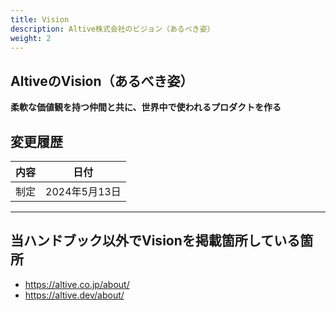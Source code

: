 ```yaml
---
title: Vision
description: Altive株式会社のビジョン（あるべき姿）
weight: 2
---
```


## AltiveのVision（あるべき姿）

**柔軟な価値観を持つ仲間と共に、世界中で使われるプロダクトを作る**

## 変更履歴

| 内容 | 日付 |
|---|---|
| 制定 |2024年5月13日|

---

## 当ハンドブック以外でVisionを掲載箇所している箇所
* https://altive.co.jp/about/
* https://altive.dev/about/
